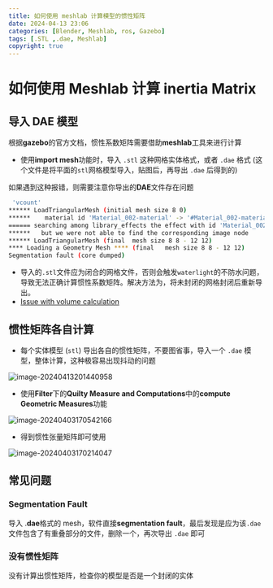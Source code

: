 ```yaml
---
title: 如何使用 meshlab 计算模型的惯性矩阵
date: 2024-04-13 23:06
categories: [Blender, Meshlab, ros, Gazebo]
tags: [.STL ,.dae, Meshlab]
copyright: true
---
```


# 如何使用 Meshlab 计算 inertia Matrix

## 导入 DAE 模型

根据**gazebo**的官方文档，惯性系数矩阵需要借助**meshlab**工具来进行计算

- 使用**import mesh**功能时，导入 `.stl` 这种网格实体格式，或者 `.dae` 格式 (这个文件是将平面的`stl`网格模型导入，贴图后，再导出 `.dae` 后得到的)

如果遇到这种报错，则需要注意你导出的**DAE**文件存在问题

```bash
 'vcount'
****** LoadTriangularMesh (initial mesh size 8 0)
******    material id 'Material_002-material' -> '#Material_002-material'
====== searching among library_effects the effect with id 'Material_002-effect' 
******   but we were not able to find the corresponding image node
****** LoadTriangularMesh (final  mesh size 8 8 - 12 12)
**** Loading a Geometry Mesh **** (final   mesh size 8 8 - 12 12)
Segmentation fault (core dumped)
```

- 导入的`.stl`文件应为闭合的网格文件，否则会触发`waterlight`的不防水问题，导致无法正确计算惯性系数矩阵。解决方法为，将未封闭的网格封闭后重新导出。
- [Issue with volume calculation](https://stackoverflow.com/questions/45685571/issue-with-volume-calculation)

## 惯性矩阵各自计算

- 每个实体模型 (`stl`) 导出各自的惯性矩阵，不要图省事，导入一个 `.dae` 模型，整体计算，这种极容易出现抖动的问题

![image-20240413201440958](https://cn-sy1.rains3.com/dfdfgf/blog/How_to_calc_inertia_matrix_of_model_with_meshlab/image-20240413201440958.png)

- 使用**Filter**下的**Quilty Measure and Computations**中的**compute Geometric Measures**功能

![image-20240403170542166](https://cn-sy1.rains3.com/dfdfgf/blog/How_to_calc_inertia_matrix_of_model_with_meshlab/image-20240403170542166.png)

- 得到惯性张量矩阵即可使用

![image-20240403170214047](https://cn-sy1.rains3.com/dfdfgf/blog/How_to_calc_inertia_matrix_of_model_with_meshlab/image-20240403170214047.png)

## 常见问题

### Segmentation Fault

导入 .**dae**格式的 mesh，软件直接**segmentation fault**，最后发现是应为该`.dae`文件包含了有重叠部分的文件，删除一个，再次导出 `.dae` 即可

### 没有惯性矩阵

没有计算出惯性矩阵，检查你的模型是否是一个封闭的实体
